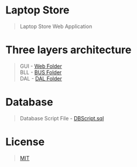 # Laptop Store
> Laptop Store Web Application
# Three layers architecture
> GUI - [Web Folder](/Web)  
> BLL - [BUS Folder](/BUS)  
> DAL - [DAL Folder](/DAL)
# Database
> Database Script File - [DBScript.sql](/DBScript.sql)
# License
> [MIT](/LICENSE.md)
